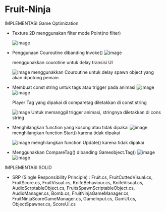 # Fruit-Ninja

IMPLEMENTASI Game Optimization
- Texture 2D menggunakan filter mode Point(no filter)

  ![image](https://user-images.githubusercontent.com/101692512/227444452-8afa6ff7-d61f-4f01-beed-d72c9f0ac80a.png)


- Penggunaan Couroutine dibanding Invoke()
![image](https://user-images.githubusercontent.com/101692512/227447812-cd14587e-513e-42d5-a5b3-2e6ae64069ea.png)


  menggunakkan courotine untuk delay transisi UI

  ![image](https://user-images.githubusercontent.com/101692512/227447927-981ad675-86ab-4411-b546-44cf0b268dd9.png)
  menggunakkan Couroutine untuk delay spawn object yang akan dipotong pemain

- Membuat const string untuk tags atau trigger pada animasi
  ![image](https://user-images.githubusercontent.com/101692512/227444852-f5da1a31-757a-47a8-968f-66491b915ece.png)
  ![image](https://user-images.githubusercontent.com/101692512/227447357-15f56964-5838-4bc8-aa5a-8f395fe54562.png)

  Player Tag yang dipakai di comparetag diletakkan di const string

  ![image](https://user-images.githubusercontent.com/101692512/227447468-296c4eef-ef4e-4d84-ac65-4484712ff20c.png)
  Untuk memanggil trigger animasi, stringnya diletakkan di cons string




- Menghilangkan function yang kosong atau tidak dipakai
  ![image](https://user-images.githubusercontent.com/101692512/227445068-2b360ba1-cd41-4a5f-b500-418705c2c2c8.png)
  menghilangkan function Start() karena tidak dipakai

  ![image](https://user-images.githubusercontent.com/101692512/227445241-41291b5d-81b8-41a1-9ea8-105ec6025d25.png)
  menghilangkan function Update() karena tidak dipakai


- Menggunakkan CompareTag() dibanding Gameobject.Tag()
  ![image](https://user-images.githubusercontent.com/101692512/227444792-44376d27-446b-4205-8fcd-e948643c14cc.png)
  ![image](https://user-images.githubusercontent.com/101692512/227448100-bba5783c-aa7c-468f-9d7e-abe7fd2011c2.png)



IMPLEMENTASI SOLID

- SRP (Single Responsibility Principle) : 
Fruit.cs, FruitCuttedVisual.cs, FruitScore.cs, FruitVisual.cs, KnifeBehaviour.cs, KnifeVisual.cs, AudioScrptableObject.cs, FruitsSpawnScriptableObject.cs, AudioManager.cs, Bomb.cs, FruitNinjaGameManager.cs, FruitNinjaScoreGameManager.cs, GameInput.cs, GamUI.cs, ObjectSpawner.cs, ScoreUI.cs
